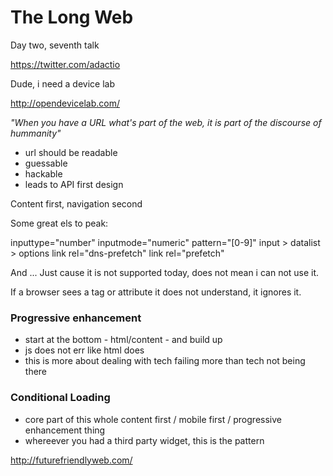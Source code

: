 # The Long Web

Day two, seventh talk

https://twitter.com/adactio

Dude, i need a device lab

http://opendevicelab.com/

*"When you have a URL what's part of the web, it is part of the discourse of hummanity"*

- url should be readable
- guessable
- hackable
- leads to API first design

Content first, navigation second

Some great els to peak:

inputtype="number"
inputmode="numeric"
pattern="[0-9]"
input > datalist > options
link rel="dns-prefetch"
link rel="prefetch"

And ... Just cause it is not supported today, does not mean i can not use it.

If a browser sees a tag or attribute it does not understand, it ignores it.

### Progressive enhancement

- start at the bottom - html/content - and build up
- js does not err like html does
- this is more about dealing with tech failing more than tech not being there

### Conditional Loading

- core part of this whole content first / mobile first / progressive enhancement thing
- whereever you had a third party widget, this is the pattern

http://futurefriendlyweb.com/
